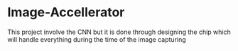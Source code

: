 # Image-Accellerator
This project involve the CNN but it is done through designing the chip which will handle everything during the time of the image capturing
